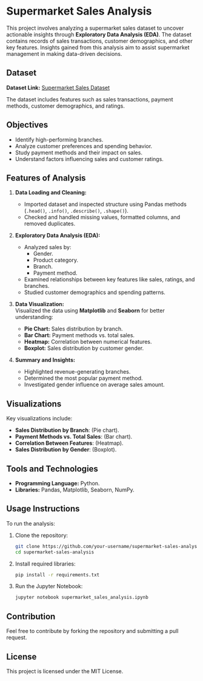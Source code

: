 # Supermarket Sales Analysis  
This project involves analyzing a supermarket sales dataset to uncover actionable insights through **Exploratory Data Analysis (EDA)**. The dataset contains records of sales transactions, customer demographics, and other key features. Insights gained from this analysis aim to assist supermarket management in making data-driven decisions.



## Dataset  
**Dataset Link:** [Supermarket Sales Dataset](https://www.kaggle.com/datasets/aungpyaeap/supermarket-sales)  

The dataset includes features such as sales transactions, payment methods, customer demographics, and ratings.



## Objectives  
- Identify high-performing branches.  
- Analyze customer preferences and spending behavior.  
- Study payment methods and their impact on sales.  
- Understand factors influencing sales and customer ratings.  



## Features of Analysis  
1. **Data Loading and Cleaning:**  
   - Imported dataset and inspected structure using Pandas methods (`.head()`, `.info()`, `.describe()`, `.shape()`).  
   - Checked and handled missing values, formatted columns, and removed duplicates.  

2. **Exploratory Data Analysis (EDA):**  
   - Analyzed sales by:
     - Gender.  
     - Product category.  
     - Branch.  
     - Payment method.  
   - Examined relationships between key features like sales, ratings, and branches.  
   - Studied customer demographics and spending patterns.  

3. **Data Visualization:**  
   Visualized the data using **Matplotlib** and **Seaborn** for better understanding:  
   - **Pie Chart:** Sales distribution by branch.  
   - **Bar Chart:** Payment methods vs. total sales.  
   - **Heatmap:** Correlation between numerical features.  
   - **Boxplot:** Sales distribution by customer gender.  

4. **Summary and Insights:**  
   - Highlighted revenue-generating branches.  
   - Determined the most popular payment method.  
   - Investigated gender influence on average sales amount.  



## Visualizations  
Key visualizations include:  
- **Sales Distribution by Branch**: (Pie chart).  
- **Payment Methods vs. Total Sales**: (Bar chart).  
- **Correlation Between Features**: (Heatmap).  
- **Sales Distribution by Gender**: (Boxplot).  



## Tools and Technologies  
- **Programming Language:** Python.  
- **Libraries:** Pandas, Matplotlib, Seaborn, NumPy.  



## Usage Instructions  
To run the analysis:  
1. Clone the repository:  
   ```bash  
   git clone https://github.com/your-username/supermarket-sales-analysis.git  
   cd supermarket-sales-analysis  
   ```  
2. Install required libraries:  
   ```bash  
   pip install -r requirements.txt  
   ```  
3. Run the Jupyter Notebook:  
   ```bash  
   jupyter notebook supermarket_sales_analysis.ipynb  
   ```  



## Contribution  
Feel free to contribute by forking the repository and submitting a pull request.  



## License  
This project is licensed under the MIT License.  




